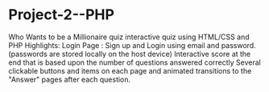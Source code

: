 # Project-2--PHP
Who Wants to be a Millionaire quiz interactive quiz using HTML/CSS and PHP
Highlights: 
          Login Page : Sign up and Login using email and password.(passwords are stored locally on the host device)
          Interactive score at the end that is based upon the number of questions answered correctly
          Several clickable buttons and items on each page and animated transitions to the "Answer" pages after each question.
